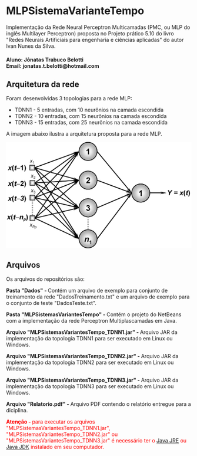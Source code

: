 <h1>MLPSistemaVarianteTempo</h1>
<p>Implementação da Rede Neural Perceptron Multicamadas (PMC, ou MLP do inglês Multilayer Perceptron) proposta no Projeto prático 5.10 do livro "Redes Neurais Artificiais para engenharia e ciências aplicadas" do autor Ivan Nunes da Silva.</p>

<h4>
Aluno: Jônatas Trabuco Belotti<br>
Email: jonatas.t.belotti@hotmail.com
</h4>

<h2>Arquitetura da rede</h2>
<p>Foram desenvolvidas 3 topologias para a rede MLP:</p>

<ul>
  <li>TDNN1 - 5 entradas, com 10 neurônios na camada escondida</li>
  <li>TDNN2 - 10 entradas, com 15 neurônios na camada escondida</li>
  <li>TDNN3 - 15 entradas, com 25 neurônios na camada escondida</li>
</ul>

<p>A imagem abaixo ilustra a arquitetura proposta para a rede MLP.</p>

![Alt text](./arquiteturaRedeEstudoCaso.jpg)

<h2>Arquivos</h2>
<p>Os arquivos do repositórios são:</p>
<p><b>Pasta "Dados" - </b> Contém um arquivo de exemplo para conjunto de treinamento da rede "DadosTreinamento.txt" e um arquivo de exemplo para o conjunto de teste "DadosTeste.txt".</p>
<p><b>Pasta "MLPSistemasVariantesTempo" - </b> Contém o projeto do NetBeans com a implementação da rede Perceptron Multiplascamadas em Java.</p>
<p><b>Arquivo "MLPSistemasVariantesTempo_TDNN1.jar" - </b> Arquivo JAR da implementação da topologia TDNN1 para ser executado em Linux ou Windows.</p>
<p><b>Arquivo "MLPSistemasVariantesTempo_TDNN2.jar" - </b> Arquivo JAR da implementação da topologia TDNN2 para ser executado em Linux ou Windows.</p>
<p><b>Arquivo "MLPSistemasVariantesTempo_TDNN3.jar" - </b> Arquivo JAR da implementação da topologia TDNN3 para ser executado em Linux ou Windows.</p>
<p><b>Arquivo "Relatorio.pdf" - </b> Arquivo PDF contendo o relatório entregue para a diciplina.</p>

<p style="color: red"><b>Atenção - </b> para executar os arquivos "MLPSistemasVariantesTempo_TDNN1.jar", "MLPSistemasVariantesTempo_TDNN2.jar" ou "MLPSistemasVariantesTempo_TDNN3.jar" é necessário ter o <a target="_blank" href="https://www.java.com/pt_BR/download/">Java JRE</a> ou <a target="_blank" href="http://www.oracle.com/technetwork/pt/java/javase/downloads/index.html">Java JDK</a> instalado em seu computador.</p>